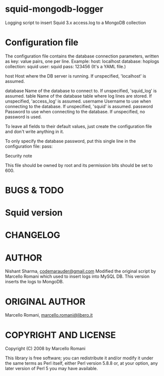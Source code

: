 squid-mongodb-logger
====================

Logging script to insert Squid 3.x access.log to a MongoDB collection

Configuration file
==================
The configuration file contains the database connection parameters, written as key: value pairs, one per line.
Example:
host: localhost
database: hoplogs
collection: squid
user: squid
pass: 123456
(It's a YAML file.)

host
Host where the DB server is running. If unspecified, 'localhost' is assumed.

database
Name of the database to connect to. If unspecified, 'squid_log' is assumed.
table
Name of the database table where log lines are stored. If unspecified, 'access_log' is assumed.
username
Username to use when connecting to the database. If unspecified, 'squid' is assumed.
password
Password to use when connecting to the database. If unspecified, no password is used.

To leave all fields to their default values, just create the configuration file and don't write anything in it.

To only specify the database password, put this single line in the configuration file:
pass: <password>

Security note

This file should be owned by root and its permission bits should be set to 600.

BUGS & TODO
===========
Squid version
=============
CHANGELOG
=========
AUTHOR
======
Nishant Sharma, codemarauder@gmail.com
Modified the original script by Marcello Romani which used to insert logs
into MySQL DB. This version inserts the logs to MongoDB.

ORIGINAL AUTHOR
===============
Marcello Romani, marcello.romani@libero.it

COPYRIGHT AND LICENSE
=====================

Copyright (C) 2008 by Marcello Romani

This library is free software; you can redistribute it and/or modify
it under the same terms as Perl itself, either Perl version 5.8.8 or,
at your option, any later version of Perl 5 you may have available.

